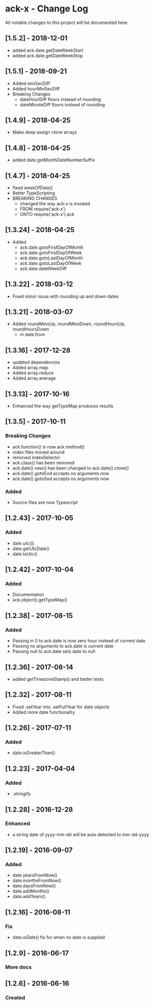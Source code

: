 # ack-x - Change Log
All notable changes to this project will be documented here.

## [1.5.2] - 2018-12-01
- added ack.date.getDateWeekStart
- added ack.date.getDateWeekStop

## [1.5.1] - 2018-09-21
- Added minSecDiff
- Added hourMinSecDiff
- Breaking Changes
  - dateHourDiff floors instead of rounding
  - dateMinuteDiff floors instead of rounding

## [1.4.9] - 2018-04-25
- Make deep assign clone arrays

## [1.4.8] - 2018-04-25
- added date.getMonthDateNumberSuffix

## [1.4.7] - 2018-04-25
- fixed weekOfDate()
- Better TypeScripting
- BREAKING CHANGES
  - changed the way ack-x is invoked
  - FROM require('ack-x')
  - ONTO require('ack-x').ack

## [1.3.24] - 2018-04-25
- Added
  - ack.date.gotoFirstDayOfMonth
  - ack.date.gotoFirstDayOfWeek
  - ack.date.gotoLastDayOfMonth
  - ack.date.gotoLastDayOfWeek
  - ack.date.dateWeekDiff

## [1.3.22] - 2018-03-12
- Fixed minor issue with rounding up and down dates

## [1.3.21] - 2018-03-07
- Added roundMinsUp, roundMinsDown, roundHoursUp, roundHoursDown
	- in date.from

## [1.3.16] - 2017-12-28
- updated dependencies
- Added array.map
- Added array.reduce
- Added array.average

## [1.3.13] - 2017-10-16
- Enhanced the way getTypeMap produces results

## [1.3.5] - 2017-10-11
### Breaking Changes
- ack.function() is now ack.method()
- index files moved around
- removed indexSelector
- ack.class() has been removed
- ack.date().new() has been changed to ack.date().clone()
- ack.date().gotoEod accepts no arguments now
- ack.date().gotoSod accepts no arguments now
### Added
- Source files are now Typescript

## [1.2.43] - 2017-10-05
### Added
- date.utc(])
- date.getUtcDate()
- date.toUtc()

## [1.2.42] - 2017-10-04
### Added
- Documentation
- ack.object().getTypeMap()

## [1.2.38] - 2017-08-15
### Added
- Passing in 0 to ack.date is now zero hour instead of current date
- Passing no arguments to ack.date is current date
- Passing null to ack.date sets date to null

## [1.2.36] - 2017-08-14
- added getTimezoneStamp() and better tests

## [1.2.32] - 2017-08-11
- Fixed .setYear into .setFullYear for date objects
- Added more date functionality

## [1.2.26] - 2017-07-11
### Added
- date.isGreaterThan()

## [1.2.23] - 2017-04-04
### Added
- .stringify

## [1.2.28] - 2016-12-28
### Enhanced
- a string date of yyyy-mm-dd will be auto detected to mm-dd-yyyy


## [1.2.19] - 2016-09-07
### Added
- date.yearsFromNow()
- date.monthsFromNow()
- date.daysFromNow()
- date.addMonths()
- date.addYears()

## [1.2.16] - 2016-08-11
### Fix
- date.isDate() fix for when no date is supplied


## [1.2.9] - 2016-06-17
### More docs

## [1.2.6] - 2016-06-16
### Created